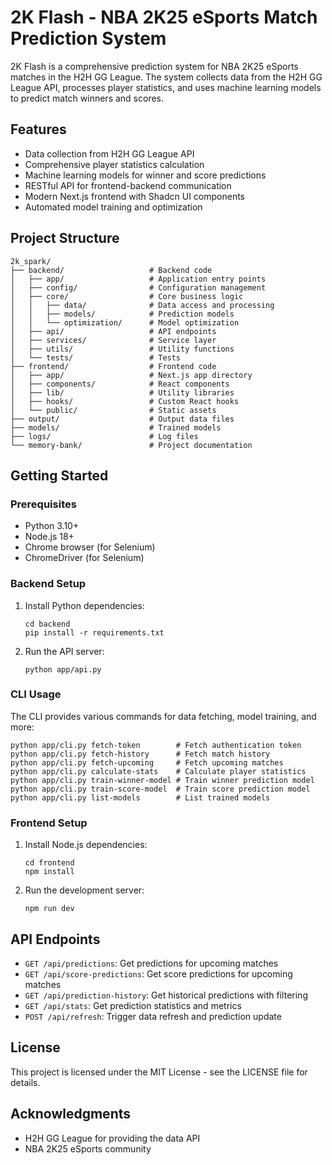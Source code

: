 # 2K Flash - NBA 2K25 eSports Match Prediction System

2K Flash is a comprehensive prediction system for NBA 2K25 eSports matches in the H2H GG League. The system collects data from the H2H GG League API, processes player statistics, and uses machine learning models to predict match winners and scores.

## Features

- Data collection from H2H GG League API
- Comprehensive player statistics calculation
- Machine learning models for winner and score predictions
- RESTful API for frontend-backend communication
- Modern Next.js frontend with Shadcn UI components
- Automated model training and optimization

## Project Structure

```
2k_spark/
├── backend/                   # Backend code
│   ├── app/                   # Application entry points
│   ├── config/                # Configuration management
│   ├── core/                  # Core business logic
│   │   ├── data/              # Data access and processing
│   │   ├── models/            # Prediction models
│   │   └── optimization/      # Model optimization
│   ├── api/                   # API endpoints
│   ├── services/              # Service layer
│   ├── utils/                 # Utility functions
│   └── tests/                 # Tests
├── frontend/                  # Frontend code
│   ├── app/                   # Next.js app directory
│   ├── components/            # React components
│   ├── lib/                   # Utility libraries
│   ├── hooks/                 # Custom React hooks
│   └── public/                # Static assets
├── output/                    # Output data files
├── models/                    # Trained models
├── logs/                      # Log files
└── memory-bank/               # Project documentation
```

## Getting Started

### Prerequisites

- Python 3.10+
- Node.js 18+
- Chrome browser (for Selenium)
- ChromeDriver (for Selenium)

### Backend Setup

1. Install Python dependencies:
   ```
   cd backend
   pip install -r requirements.txt
   ```

2. Run the API server:
   ```
   python app/api.py
   ```

### CLI Usage

The CLI provides various commands for data fetching, model training, and more:

```
python app/cli.py fetch-token        # Fetch authentication token
python app/cli.py fetch-history      # Fetch match history
python app/cli.py fetch-upcoming     # Fetch upcoming matches
python app/cli.py calculate-stats    # Calculate player statistics
python app/cli.py train-winner-model # Train winner prediction model
python app/cli.py train-score-model  # Train score prediction model
python app/cli.py list-models        # List trained models
```

### Frontend Setup

1. Install Node.js dependencies:
   ```
   cd frontend
   npm install
   ```

2. Run the development server:
   ```
   npm run dev
   ```

## API Endpoints

- `GET /api/predictions`: Get predictions for upcoming matches
- `GET /api/score-predictions`: Get score predictions for upcoming matches
- `GET /api/prediction-history`: Get historical predictions with filtering
- `GET /api/stats`: Get prediction statistics and metrics
- `POST /api/refresh`: Trigger data refresh and prediction update

## License

This project is licensed under the MIT License - see the LICENSE file for details.

## Acknowledgments

- H2H GG League for providing the data API
- NBA 2K25 eSports community
